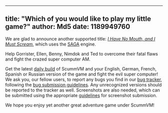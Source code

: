 
---
title: "Which of you would like to play my little game?"
author: Md5
date: 1189949760
---

We are glad to announce another supported title: [*I Have No Mouth, and I Must Scream*](http://wiki.scummvm.org/index.php/I_Have_No_Mouth%2C_and_I_Must_Scream), which uses the [SAGA](http://wiki.scummvm.org/index.php/SAGA) engine.

Help Gorrister, Ellen, Benny, Nimdok and Ted to overcome their fatal flaws and fight the crazed super computer AM.

Get the latest [daily build](/downloads/#daily) of ScummVM and your English, German, French, Spanish or Russian version of the game and fight the evil super computer! We ask you, our fellow users, to report any bugs you find in our [bug tracker](http://bugs.scummvm.org/), following the [bug submission guidelines](/faq/#question.report-bugs). Any unrecognized versions should be reported to the tracker as well. Screenshots are also needed, which can be submitted using the appropriate [guidelines](http://wiki.scummvm.org/index.php/Screenshots) for screenshot submission.

We hope you enjoy yet another great adventure game under ScummVM!
